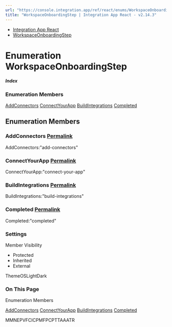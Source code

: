 ```yaml
---
url: "https://console.integration.app/ref/react/enums/WorkspaceOnboardingStep.html"
title: "WorkspaceOnboardingStep | Integration App React - v2.14.3"
---
```


- [Integration App React](https://console.integration.app/ref/react/index.html)
- [WorkspaceOnboardingStep](https://console.integration.app/ref/react/enums/WorkspaceOnboardingStep.html)

# Enumeration WorkspaceOnboardingStep

##### Index

### Enumeration Members

[AddConnectors](https://console.integration.app/ref/react/enums/WorkspaceOnboardingStep.html#addconnectors) [ConnectYourApp](https://console.integration.app/ref/react/enums/WorkspaceOnboardingStep.html#connectyourapp) [BuildIntegrations](https://console.integration.app/ref/react/enums/WorkspaceOnboardingStep.html#buildintegrations) [Completed](https://console.integration.app/ref/react/enums/WorkspaceOnboardingStep.html#completed)

## Enumeration Members

### AddConnectors [Permalink](https://console.integration.app/ref/react/enums/WorkspaceOnboardingStep.html\#addconnectors)

AddConnectors:"add-connectors"

### ConnectYourApp [Permalink](https://console.integration.app/ref/react/enums/WorkspaceOnboardingStep.html\#connectyourapp)

ConnectYourApp:"connect-your-app"

### BuildIntegrations [Permalink](https://console.integration.app/ref/react/enums/WorkspaceOnboardingStep.html\#buildintegrations)

BuildIntegrations:"build-integrations"

### Completed [Permalink](https://console.integration.app/ref/react/enums/WorkspaceOnboardingStep.html\#completed)

Completed:"completed"

### Settings

Member Visibility

- Protected
- Inherited
- External

ThemeOSLightDark

### On This Page

Enumeration Members

[AddConnectors](https://console.integration.app/ref/react/enums/WorkspaceOnboardingStep.html#addconnectors) [ConnectYourApp](https://console.integration.app/ref/react/enums/WorkspaceOnboardingStep.html#connectyourapp) [BuildIntegrations](https://console.integration.app/ref/react/enums/WorkspaceOnboardingStep.html#buildintegrations) [Completed](https://console.integration.app/ref/react/enums/WorkspaceOnboardingStep.html#completed)

MMNEPVFCICPMFPCPTTAAATR
